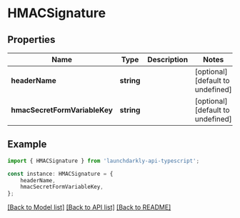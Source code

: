 # HMACSignature


## Properties

Name | Type | Description | Notes
------------ | ------------- | ------------- | -------------
**headerName** | **string** |  | [optional] [default to undefined]
**hmacSecretFormVariableKey** | **string** |  | [optional] [default to undefined]

## Example

```typescript
import { HMACSignature } from 'launchdarkly-api-typescript';

const instance: HMACSignature = {
    headerName,
    hmacSecretFormVariableKey,
};
```

[[Back to Model list]](../README.md#documentation-for-models) [[Back to API list]](../README.md#documentation-for-api-endpoints) [[Back to README]](../README.md)

